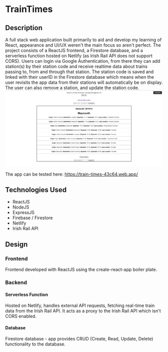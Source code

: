 # TrainTimes
## Description
A full stack web application built primarily to aid and develop my learning of React, appearance and UI/UX weren't the main focus so aren't perfect. The project consists of a ReactJS frontend, a Firestore database, and a serverless function hosted on Netlify (as Irish Rail API does not support CORS). Users can login via Google Authentication, from there they can add station(s) by their station code and receive realtime data about trains passing to, from and through that station. The station code is saved and linked with their userID in the Firestore database which means when the user revisits the app data from their stations will automatically be on display. The user can also remove a station, and update the station code.
![Alt Text](src/images/readme.png)

The app can be tested here: https://train-times-43c64.web.app/

## Technologies Used
* ReactJS
* NodeJS
* ExpressJS
* Firebase / Firestore
* Netlify
* Irish Rail API

## Design
### Frontend
Frontend developed with ReactJS using the create-react-app boiler plate.

### Backend
#### Serverless Function
Hosted on Netlify, handles external API requests, fetching real-time train data from the Irish Rail API. It acts as a proxy to the Irish Rail API which isn't CORS enabled.

#### Database
Firestore database - app provides CRUD (Create, Read, Update, Delete) functionality to the database.
